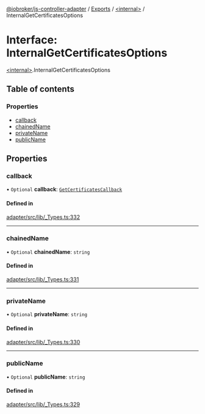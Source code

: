 [@iobroker/js-controller-adapter](../README.md) / [Exports](../modules.md) / [\<internal\>](../modules/internal_.md) / InternalGetCertificatesOptions

# Interface: InternalGetCertificatesOptions

[\<internal\>](../modules/internal_.md).InternalGetCertificatesOptions

## Table of contents

### Properties

- [callback](internal_.InternalGetCertificatesOptions.md#callback)
- [chainedName](internal_.InternalGetCertificatesOptions.md#chainedname)
- [privateName](internal_.InternalGetCertificatesOptions.md#privatename)
- [publicName](internal_.InternalGetCertificatesOptions.md#publicname)

## Properties

### callback

• `Optional` **callback**: [`GetCertificatesCallback`](../modules/internal_.md#getcertificatescallback)

#### Defined in

[adapter/src/lib/_Types.ts:332](https://github.com/ioBroker/ioBroker.js-controller/blob/8378eb65cafb11585b021f48b68d110664ca52a8/packages/adapter/src/lib/_Types.ts#L332)

___

### chainedName

• `Optional` **chainedName**: `string`

#### Defined in

[adapter/src/lib/_Types.ts:331](https://github.com/ioBroker/ioBroker.js-controller/blob/8378eb65cafb11585b021f48b68d110664ca52a8/packages/adapter/src/lib/_Types.ts#L331)

___

### privateName

• `Optional` **privateName**: `string`

#### Defined in

[adapter/src/lib/_Types.ts:330](https://github.com/ioBroker/ioBroker.js-controller/blob/8378eb65cafb11585b021f48b68d110664ca52a8/packages/adapter/src/lib/_Types.ts#L330)

___

### publicName

• `Optional` **publicName**: `string`

#### Defined in

[adapter/src/lib/_Types.ts:329](https://github.com/ioBroker/ioBroker.js-controller/blob/8378eb65cafb11585b021f48b68d110664ca52a8/packages/adapter/src/lib/_Types.ts#L329)
